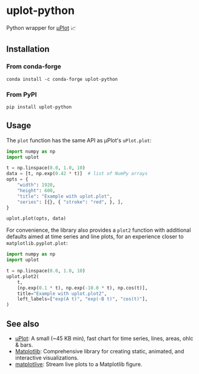 # uplot-python

Python wrapper for [μPlot](https://github.com/leeoniya/uPlot) 📈

## Installation

### From conda-forge

```console
conda install -c conda-forge uplot-python
```

### From PyPI

```console
pip install uplot-python
```

## Usage

The `plot` function has the same API as µPlot's `uPlot.plot`:

```py
import numpy as np
import uplot

t = np.linspace(0.0, 1.0, 10)
data = [t, np.exp(0.42 * t)]  # list of NumPy arrays
opts = {
    "width": 1920,
    "height": 600,
    "title": "Example with uplot.plot",
    "series": [{}, { "stroke": "red", }, ],
}

uplot.plot(opts, data)
```

For convenience, the library also provides a `plot2` function with additional defaults aimed at time series and line plots, for an experience closer to `matplotlib.pyplot.plot`:

```py
import numpy as np
import uplot

t = np.linspace(0.0, 1.0, 10)
uplot.plot2(
    t,
    [np.exp(0.1 * t), np.exp(-10.0 * t), np.cos(t)],
    title="Example with uplot.plot2",
    left_labels=["exp(A t)", "exp(-B t)", "cos(t)"],
)
```

## See also

- [µPlot](https://github.com/leeoniya/uPlot): A small (~45 KB min), fast chart for time series, lines, areas, ohlc & bars.
- [Matplotlib](https://matplotlib.org/stable/): Comprehensive library for creating static, animated, and interactive visualizations.
- [matplotlive](https://github.com/stephane-caron/matplotlive): Stream live plots to a Matplotlib figure.
